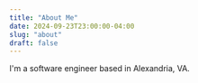 ```yaml
---
title: "About Me"
date: 2024-09-23T23:00:00-04:00
slug: "about"
draft: false
---
```


I'm a software engineer based in Alexandria, VA.
